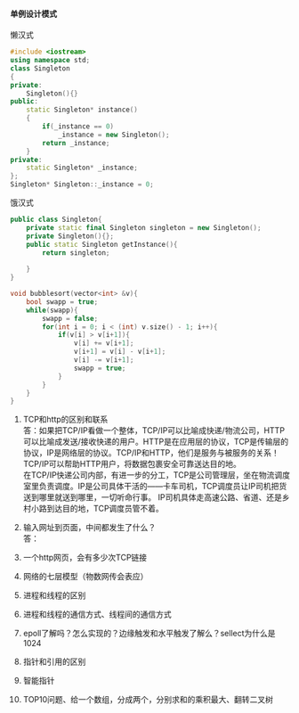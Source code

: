 #### 单例设计模式  

懒汉式
```cpp
#include <iostream>
using namespace std;
class Singleton
{
private:
    Singleton(){}
public:
    static Singleton* instance()
    {
        if(_instance == 0)
            _instance = new Singleton();
        return _instance;
    }
private:
    static Singleton* _instance;
};
Singleton* Singleton::_instance = 0;
```

饿汉式  
```cpp
public class Singleton{
    private static final Singleton singleton = new Singleton();
    private Singleton(){};
    public static Singleton getInstance(){
        return singleton;
        
    }
}
```

```cpp
void bubblesort(vector<int> &v){
    bool swapp = true;
    while(swapp){
        swapp = false;
        for(int i = 0; i < (int) v.size() - 1; i++){
            if(v[i] > v[i+1]){
                v[i] += v[i+1];
                v[i+1] = v[i] - v[i+1];
                v[i] -= v[i+1];
                swapp = true;
            }
        }
    }
}
```



1. TCP和http的区别和联系  
答：如果把TCP/IP看做一个整体，TCP/IP可以比喻成快递/物流公司，HTTP可以比喻成发送/接收快递的用户。HTTP是在应用层的协议，TCP是传输层的协议，IP是网络层的协议。TCP/IP和HTTP，他们是服务与被服务的关系！TCP/IP可以帮助HTTP用户，将数据包裹安全可靠送达目的地。  
在TCP/IP快递公司内部，有进一步的分工，TCP是公司管理层，坐在物流调度室里负责调度。IP是公司具体干活的——卡车司机，TCP调度员让IP司机把货送到哪里就送到哪里，一切听命行事。
IP司机具体走高速公路、省道、还是乡村小路到达目的地，TCP调度员管不着。  

2. 输入网址到页面，中间都发生了什么？  
答：
3. 一个http网页，会有多少次TCP链接    
4. 网络的七层模型（物数网传会表应）  
5. 进程和线程的区别  
6. 进程和线程的通信方式、线程间的通信方式  
7. epoll了解吗？怎么实现的？边缘触发和水平触发了解么？sellect为什么是1024  
8. 指针和引用的区别  
9. 智能指针  
10. TOP10问题、给一个数组，分成两个，分别求和的乘积最大、翻转二叉树  